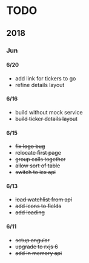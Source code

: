 # TODO

## 2018

### Jun

#### 6/20

- add link for tickers to go 
- refine details layout

#### 6/16

- build without mock service
- ~~build ticker details layout~~

#### 6/15

- ~~fix logo bug~~
- ~~relocate first page~~
- ~~group calls together~~
- ~~allow sort of table~~
- ~~switch to iex api~~

#### 6/13

- ~~load watchlist from api~~
- ~~add icons to fields~~
- ~~add loading~~

#### 6/11

- ~~setup angular~~
- ~~upgrade to rxjs 6~~
- ~~add in memory api~~
